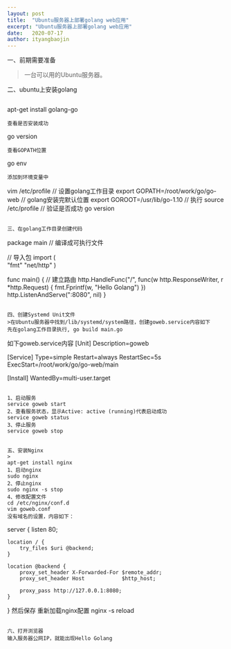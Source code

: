 ```yaml
---
layout: post
title:  "Ubuntu服务器上部署golang web应用"
excerpt: "Ubuntu服务器上部署golang web应用"
date:   2020-07-17
author: ityangbaojin
---
```

一、前期需要准备  
> 一台可以用的Ubuntu服务器。  

二、ubuntu上安装golang
>```
apt-get install golang-go
```
查看是否安装成功
```
go version
```
查看GOPATH位置
```
go env
```
添加到环境变量中
```
vim /etc/profile
// 设置golang工作目录
export GOPATH=/root/work/go/go-web
// golang安装完默认位置
export GOROOT=/usr/lib/go-1.10
// 执行
source /etc/profile
// 验证是否成功
go version
```

三、在golang工作目录创建代码
```
package main  // 编译成可执行文件

// 导入包
import (  
    "fmt"
    "net/http"
)

func main() {
    // 建立路由
    http.HandleFunc("/", func(w http.ResponseWriter, r *http.Request) {
        fmt.Fprintf(w, "Hello Golang")
    })
    http.ListenAndServe(":8080", nil)
}
```

四、创建Systemd Unit文件
>在Ubuntu服务器中找到/lib/systemd/system路径，创建goweb.service内容如下
先在golang工作目录执行, go build main.go

```
如下goweb.service内容
[Unit]
Description=goweb

[Service]
Type=simple
Restart=always
RestartSec=5s
ExecStart=/root/work/go/go-web/main

[Install]
WantedBy=multi-user.target
```

1、启动服务
service goweb start 
2、查看服务状态，显示Active: active (running)代表启动成功 
service goweb status 
3、停止服务 
service goweb stop


五、安装Nginx
>
apt-get install nginx
1、启动nginx
sudo nginx
2、停止nginx
sudo nginx -s stop
4、修改配置文件
cd /etc/nginx/conf.d
vim goweb.conf
没有域名的设置，内容如下：
```
server {
    listen 80;

    location / {
        try_files $uri @backend;
    }

    location @backend {
        proxy_set_header X-Forwarded-For $remote_addr;
        proxy_set_header Host            $http_host;

        proxy_pass http://127.0.0.1:8080;
    }
}
然后保存
重新加载nginx配置
nginx -s reload
```

六、打开浏览器
输入服务器公网IP，就能出现Hello Golang